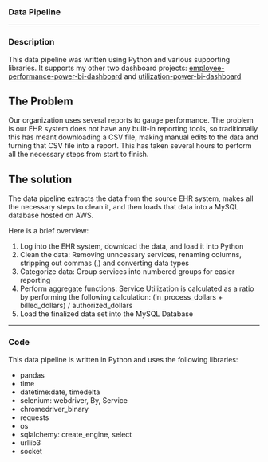 ### Data Pipeline

---

### Description
This data pipeline was written using Python and various supporting libraries. It supports my other two dashboard projects: [employee-performance-power-bi-dashboard](https://github.com/gmar84/employee-performance-power-bi-dashboard) and [utilization-power-bi-dashboard](https://github.com/gmar84/utilization-power-bi-dashboard)

## The Problem
Our organization uses several reports to gauge performance. The problem is our EHR system does not have any built-in reporting tools, so traditionally this has meant downloading a CSV file, making manual edits to the data and turning that CSV file into a report. This has taken several hours to perform all the necessary steps from start to finish.

## The solution
The data pipeline extracts the data from the source EHR system, makes all the necessary steps to clean it, and then loads that data into a MySQL database hosted on AWS. 

Here is a brief overview:
1. Log into the EHR system, download the data, and load it into Python
2. Clean the data: Removing unncessary services, renaming columns, stripping out commas (,) and converting data types
3. Categorize data: Group services into numbered groups for easier reporting
4. Perform aggregate functions: Service Utilization is calculated as a ratio by performing the following calculation: (in_process_dollars + billed_dollars) / authorized_dollars
5. Load the finalized data set into the MySQL Database

---

### Code
This data pipeline is written in Python and uses the following libraries:
- pandas
- time
- datetime:date, timedelta
- selenium: webdriver, By, Service
- chromedriver_binary
- requests
- os
- sqlalchemy: create_engine, select
- urllib3
- socket


